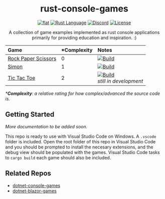 <h1 align="center">
	rust-console-games
</h1>

<p align="center">
	<a href="https://github.com/ZacharyPatten/rust-console-games" alt="GitHub repo"><img alt="flat" src="https://img.shields.io/badge/github-repo-black?logo=github&amp;style=flat"></a>
	<a href="https://github.com/rust-lang/rust"><img src="https://img.shields.io/badge/language-rust-dea584?logo=rust" title="Rust Language"></a>
	<a href="https://discord.gg/4XbQbwF" alt="Discord"><img src="https://img.shields.io/discord/557244925712924684?logo=discord&logoColor=ffffff&color=7389D8" title="Go To Discord Server" alt="Discord"/></a>
	<a href="https://github.com/ZacharyPatten/rust-console-games/blob/main/LICENSE" alt="License"><img src="https://img.shields.io/badge/license-MIT-green.svg" title="Go To License" alt="License"/></a>
</p>

<p align="center">
	A collection of game examples implemented as rust console applications primarily for providing education and inspiration. :)
</p>

|Game|\*Complexity|Notes|
|:-|:-|:-|
|[Rock Paper Scissors](https://github.com/ZacharyPatten/rust-console-games/tree/main/games/rock-paper-scissors)|0|<a href="https://github.com/ZacharyPatten/rust-console-games/actions"><img src="https://github.com/ZacharyPatten/rust-console-games/workflows/Rock%20Paper%20Scissors%20Continuous%20Integration/badge.svg" title="Goto Build" alt="Build"></a>|
|[Simon](https://github.com/ZacharyPatten/rust-console-games/tree/main/games/simon)|1|<a href="https://github.com/ZacharyPatten/rust-console-games/actions"><img src="https://github.com/ZacharyPatten/rust-console-games/workflows/Simon%20Continuous%20Integration/badge.svg" title="Goto Build" alt="Build"></a>|
|[Tic Tac Toe](https://github.com/ZacharyPatten/rust-console-games/tree/main/games/tic-tac-toe)|2|<a href="https://github.com/ZacharyPatten/rust-console-games/actions"><img src="https://github.com/ZacharyPatten/rust-console-games/workflows/Tic%20Tac%20Toe%20Continuous%20Integration/badge.svg" title="Goto Build" alt="Build"></a><br/>_still in development_|

_\***Complexity**: a relative rating for how complex/advanced the source code is._

## Getting Started

_More documentation to be added soon._

This repo is ready to use with Visual Studio Code on Windows. A `.vscode` folder is included. Open the root folder of this repo in Visual Studio Code and you should be prompted to install the necesary extensions, and the debug view should be populated with the games. Visual Studio Code tasks to `cargo build` each game should also be included.

## Related Repos

- [dotnet-console-games](https://github.com/ZacharyPatten/dotnet-console-games)
- [dotnet-blazor-games](https://github.com/ZacharyPatten/dotnet-blazor-games)
